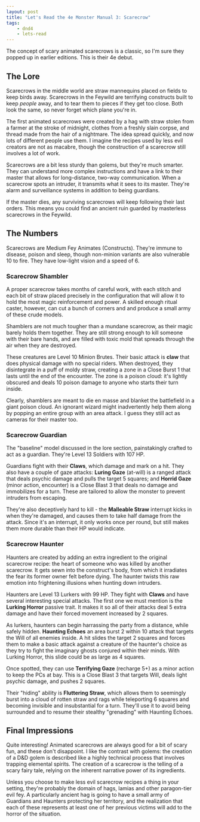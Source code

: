 ```yaml
---
layout: post
title: "Let's Read the 4e Monster Manual 3: Scarecrow"
tags:
    - dnd4
    - lets-read
---
```


The concept of scary animated scarecrows is a classic, so I'm sure they popped
up in earlier editions. This is their 4e debut.

## The Lore

Scarecrows in the middle world are straw mannequins placed on fields to keep
birds away. Scarecrows in the Feywild are terrifying constructs built to keep
_people_ away, and to tear them to pieces if they get too close. Both look the
same, so never forget which plane you're in.

The first animated scarecrows were created by a hag with straw stolen from a
farmer at the stroke of midnight, clothes from a freshly slain corpse, and
thread made from the hair of a nightmare. The idea spread quickly, and now lots
of different people use them. I imagine the recipes used by less evil creators
are not as macabre, though the construction of a scarecrow still involves a lot
of work.

Scarecrows are a bit less sturdy than golems, but they're much smarter. They can
understand more complex instructions and have a link to their master that allows
for long-distance, two-way communication. When a scarecrow spots an intruder, it
transmits what it sees to its master. They're alarm and surveillance systems in
addition to being guardians.

If the master dies, any surviving scarecrows will keep following their last
orders. This means you could find an ancient ruin guarded by masterless
scarecrows in the Feywild.

## The Numbers

Scarecrows are Medium Fey Animates (Constructs). They're immune to disease,
poison and sleep, though non-minion variants are also vulnerable 10 to
fire. They have low-light vision and a speed of 6.

### Scarecrow Shambler

A proper scarecrow takes months of careful work, with each stitch and each bit
of straw placed precisely in the configuration that will allow it to hold the
most magic reinforcement and power. A skilled enough ritual caster, however, can
cut a bunch of corners and and produce a small army of these crude models.

Shamblers are not much tougher than a mundane scarecrow, as their magic barely
holds them together. They are still strong enough to kill someone with their
bare hands, and are filled with toxic mold that spreads through the air when
they are destroyed.

These creatures are Level 10 Minion Brutes. Their basic attack is **claw** that
does physical damage with no special riders. When destroyed, they disintegrate
in a puff of moldy straw, creating a zone in a Close Burst 1 that lasts until
the end of the encounter. The zone is a poison cloud: it's lightly obscured and
deals 10 poison damage to anyone who starts their turn inside.

Clearly, shamblers are meant to die en masse and blanket the battlefield in a
giant poison cloud. An ignorant wizard might inadvertently help them along by
popping an entire group with an area attack. I guess they still act as cameras
for their master too.

### Scarecrow Guardian

The "baseline" model discussed in the lore section, painstakingly crafted to act
as a guardian. They're Level 13 Soldiers with 107 HP.

Guardians fight with their **Claws**, which damage and mark on a hit. They also
have a couple of gaze attacks: **Luring Gaze** (at-will) is a ranged attack that
deals psychic damage and pulls the target 5 squares; and **Horrid Gaze**
(minor action, encounter) is a Close Blast 3 that deals no damage and
immobilizes for a turn. These are tailored to allow the monster to prevent
intruders from escaping.

They're also deceptively hard to kill - the **Malleable Straw** interrupt kicks
in when they're damaged, and causes them to take half damage from the
attack. Since it's an interrupt, it only works once per round, but still makes
them more durable than their HP would indicate.

### Scarecrow Haunter

Haunters are created by adding an extra ingredient to the original scarecrow
recipe: the heart of someone who was killed by another scarecrow. It gets sewn
into the construct's body, from which it irradiates the fear its former owner
felt before dying. The haunter twists this raw emotion into frightening
illusions when hunting down intruders.

Haunters are Level 13 Lurkers with 99 HP. They fight with **Claws** and have
several interesting special attacks. The first one we must mention is the
**Lurking Horror** passive trait. It makes it so all of their attacks deal 5
extra damage and have their forced movement increased by 2 squares.

As lurkers, haunters can begin harrassing the party from a distance, while
safely hidden. **Haunting Echoes** an area burst 2 within 10 attack that targets
the Will of all enemies inside. A hit slides the target 2 squares and forces
them to make a basic attack against a creature of the haunter's choice as they
try to fight the imaginary ghosts conjured within their minds. With Lurking
Horror, this slide could be as large as 4 squares.

Once spotted, they can use **Terrifying Gaze** (recharge 5+) as a minor action
to keep the PCs at bay. This is a Close Blast 3 that targets Will, deals light
psychic damage, and pushes 2 squares.

Their "hiding" ability is **Fluttering Straw**, which allows them to seemingly
burst into a cloud of rotten straw and rags while teleporting 6 squares and
becoming invisible and insubstantial for a turn. They'll use it to avoid being
surrounded and to resume their stealthy "grenading" with Haunting Echoes.

## Final Impressions

Quite interesting! Animated scarecrows are always good for a bit of scary fun,
and these don't disappoint. I like the contrast with golems: the creation of a
D&D golem is described like a highly technical process that involves trapping
elemental spirits. The creation of a scarecrow is the telling of a scary fairy
tale, relying on the inherent narrative power of its ingredients.

Unless you choose to make less evil scarecrow recipes a thing in your setting,
they're probably the domain of hags, lamias and other paragon-tier evil fey. A
particularly ancient hag is going to have a small army of Guardians and Haunters
protecting her territory, and the realization that each of these represents at
least one of her previous victims will add to the horror of the situation.

